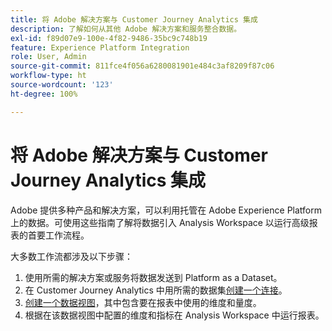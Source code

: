 ```yaml
---
title: 将 Adobe 解决方案与 Customer Journey Analytics 集成
description: 了解如何从其他 Adobe 解决方案和服务整合数据。
exl-id: f89d07e9-100e-4f82-9486-35bc9c748b19
feature: Experience Platform Integration
role: User, Admin
source-git-commit: 811fce4f056a6280081901e484c3af8209f87c06
workflow-type: ht
source-wordcount: '123'
ht-degree: 100%

---
```


# 将 Adobe 解决方案与 Customer Journey Analytics 集成

Adobe 提供多种产品和解决方案，可以利用托管在 Adobe Experience Platform 上的数据。可使用这些指南了解将数据引入 Analysis Workspace 以运行高级报表的首要工作流程。

大多数工作流都涉及以下步骤：

1. 使用所需的解决方案或服务将数据发送到 Platform as a Dataset。
2. 在 Customer Journey Analytics 中用所需的数据集[创建一个连接](/help/connections/create-connection.md)。
3. [创建一个数据视图](/help/data-views/create-dataview.md)，其中包含要在报表中使用的维度和量度。
4. 根据在该数据视图中配置的维度和指标在 Analysis Workspace 中运行报表。
